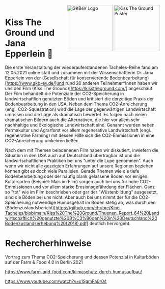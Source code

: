 <img src="https://user-images.githubusercontent.com/44900699/119657577-61962380-be2c-11eb-888a-3ad6d4406505.jpg" align="right" alt="Kiss The Ground Poster" width="150"/>
<img src="https://user-images.githubusercontent.com/44900699/119657265-f8aeab80-be2b-11eb-8352-56642447dd94.png" align= "right" alt="GKBeV Logo" width="150"/>


# Kiss The Ground und Jana Epperlein 🌳

Die erste Veranstaltung der wiederauferstandenen Tacheles-Reihe fand am 12.05.2021 online statt und zusammen mit der Wissenschaftlerin Dr. Jana Epperlein von der (Gesellschaft für konservierende Bodenbearbeitung)[https://www.gkb-ev.de/]und rund 20 anderen Teilnehmer*Innen haben wir uns den Film (Kiss The Ground)[https://kisstheground.com/] angeschaut. 
Der Film behandelt die Potenziale der CO2-Speicherung in landwirtschaftlich genutzten Böden und kritisiert die derzeitige Praxis der Bodenbearbeitung in den USA. Neben dem Thema CO2-Anreicherung (engl. CO2-Squestration) wird die Lage der gegenwärtigen Landwirtschaft umrissen und die Lage als dramatisch bewertet. Es folgen nach vielen dramatischen Bildern auch die Alternativen, die hier vor allem sehr nachhaltige und ökologische Landwirtschaft sind. Genannt wurden neben Permakultur und Agrarforst vor allem regenerative Landwirtschaft (engl. regenerative Farming) mit dessen Hilfe sich die CO2-Emmissionen in eine CO2-Anreicherung umkehren ließen. 

Nach dem mit Themen beladenenen Film haben wir diskutiert, inwiefern die Situation in den USA auch auf Deutschland übertragbar ist und die landwirtschaftlichen Praktiken bei uns "unter die Lupe genommen". Auch wenn wir nicht alle gezeigten Erfahrungen auf unsere Regionen beziehen können gibt es doch viele Parallelen. Gerade Themen wie die tiefe Bodenbearbeitung oder der häufig blank gelassene Boden vor einigen Kultursorten (Beispiel: Mais im Film) sorgen auch bei uns für hohe CO2-Emmissionen und vor allem starke Erosionsgefährdung der Flächen. Ganz so "tot" wie im Film beschrieben oder gar der "Wüstenbildung" ausgesetzt, sind die Böden bei uns nicht. Aber auch bei uns nimmt der für die CO2-Speicherung notwendige Humusgehalt im Boden stetig ab, was durch den (Bodenzustandsbericht)[https://github.com/chribre/Kino-Tacheles/blob/main/Kiss%20The%20Ground/Thuenen_Report_64%20Landwirtschaftlich%20genutzte%20B%C3%B6den%20in%20Deutschland%20Bodenzustandserhebung%20(2018).pdf] deutlich hervorgeht. 




# Rechercherhinweise

Vortrag zum Thema CO2-Speicherung und dessen Potenzial in Kulturböden auf der Farm & Food 4.0 in Berlin 2021

https://www.farm-and-food.com/klimaschutz-durch-humusaufbau/

https://www.youtube.com/watch?v=x1SgmFa0r04

